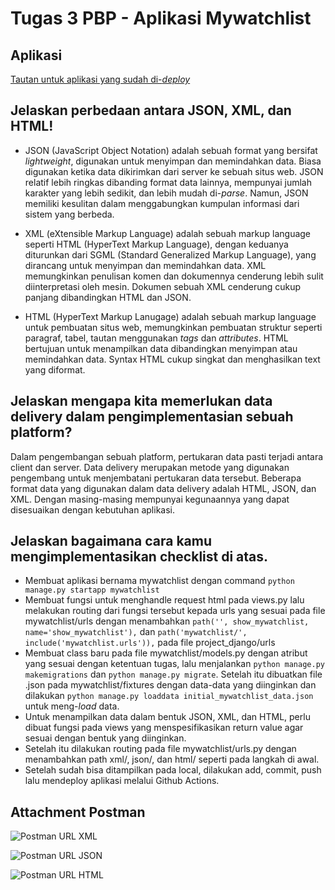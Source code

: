 # Tugas 3 PBP - Aplikasi Mywatchlist

## Aplikasi

[Tautan untuk aplikasi yang sudah di-*deploy*](https://djangoprojecttugas2.herokuapp.com/mywatchlist/)  


## Jelaskan perbedaan antara JSON, XML, dan HTML!  
* JSON (JavaScript Object Notation) adalah sebuah format yang bersifat *lightweight*, digunakan untuk menyimpan dan memindahkan data. Biasa digunakan ketika data dikirimkan dari server ke sebuah situs web. JSON relatif lebih ringkas dibanding format data lainnya, mempunyai jumlah karakter yang lebih sedikit, dan lebih mudah di-*parse*. Namun, JSON memiliki kesulitan dalam menggabungkan kumpulan informasi dari sistem yang berbeda.

* XML (eXtensible Markup Language) adalah sebuah markup language seperti HTML (HyperText Markup Language), dengan keduanya diturunkan dari SGML (Standard Generalized Markup Language), yang dirancang untuk menyimpan dan memindahkan data. XML memungkinkan penulisan komen dan dokumennya cenderung lebih sulit diinterpretasi oleh mesin. Dokumen sebuah XML cenderung cukup panjang dibandingkan HTML dan JSON.

* HTML (HyperText Markup Lanugage) adalah sebuah markup language untuk pembuatan situs web, memungkinkan pembuatan struktur seperti paragraf, tabel, tautan menggunakan *tags* dan *attributes*. HTML bertujuan untuk menampilkan data dibandingkan menyimpan atau memindahkan data. Syntax HTML cukup singkat dan menghasilkan text yang diformat.

## Jelaskan mengapa kita memerlukan data delivery dalam pengimplementasian sebuah platform?  
Dalam pengembangan sebuah platform, pertukaran data pasti terjadi antara client dan server. Data delivery merupakan metode yang digunakan pengembang untuk menjembatani pertukaran data tersebut. Beberapa format data yang digunakan dalam data delivery adalah HTML, JSON, dan XML. Dengan masing-masing mempunyai kegunaannya yang dapat disesuaikan dengan kebutuhan aplikasi.

## Jelaskan bagaimana cara kamu mengimplementasikan checklist di atas.
* Membuat aplikasi bernama mywatchlist dengan command `python manage.py startapp mywatchlist`
* Membuat fungsi untuk menghandle request html pada views.py lalu melakukan routing dari fungsi tersebut kepada urls yang sesuai pada file mywatchlist/urls dengan menambahkan `path('', show_mywatchlist, name='show_mywatchlist'),` dan `path('mywatchlist/', include('mywatchlist.urls')),` pada file project_django/urls
* Membuat class baru pada file mywatchlist/models.py dengan atribut yang sesuai dengan ketentuan tugas, lalu menjalankan `python manage.py makemigrations` dan `python manage.py migrate`. Setelah itu dibuatkan file .json pada mywatchlist/fixtures dengan data-data yang diinginkan dan dilakukan `python manage.py loaddata initial_mywatchlist_data.json` untuk meng-*load* data.
* Untuk menampilkan data dalam bentuk JSON, XML, dan HTML, perlu dibuat fungsi pada views yang menspesifikasikan return value agar sesuai dengan bentuk yang diinginkan.
* Setelah itu dilakukan routing pada file mywatchlist/urls.py dengan menambahkan path xml/, json/, dan html/ seperti pada langkah di awal.
* Setelah sudah bisa ditampilkan pada local, dilakukan add, commit, push lalu mendeploy aplikasi melalui Github Actions.

## Attachment Postman
![Postman URL XML](https://user-images.githubusercontent.com/74708022/191639333-abe73d0e-e532-4f36-9930-540807581282.png)  

![Postman URL JSON](https://user-images.githubusercontent.com/74708022/191639472-9c00617c-79f6-4065-91aa-e7cca08df794.png)  

![Postman URL HTML](https://user-images.githubusercontent.com/74708022/191639502-8b95cf93-d394-46e9-adf2-759373a8e218.png)